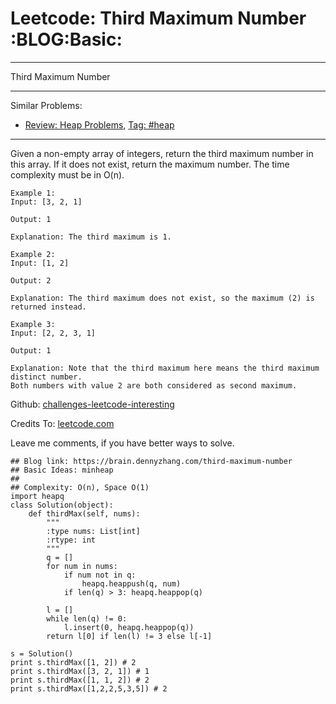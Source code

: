 # Leetcode: Third Maximum Number     :BLOG:Basic:


---

Third Maximum Number  

---

Similar Problems:  
-   [Review: Heap Problems](https://brain.dennyzhang.com/review-heap), [Tag: #heap](https://brain.dennyzhang.com/tag/heap)

---

Given a non-empty array of integers, return the third maximum number in this array. If it does not exist, return the maximum number. The time complexity must be in O(n).  

    Example 1:
    Input: [3, 2, 1]
    
    Output: 1
    
    Explanation: The third maximum is 1.

    Example 2:
    Input: [1, 2]
    
    Output: 2
    
    Explanation: The third maximum does not exist, so the maximum (2) is returned instead.

    Example 3:
    Input: [2, 2, 3, 1]
    
    Output: 1
    
    Explanation: Note that the third maximum here means the third maximum distinct number.
    Both numbers with value 2 are both considered as second maximum.

Github: [challenges-leetcode-interesting](https://github.com/DennyZhang/challenges-leetcode-interesting/tree/master/third-maximum-number)  

Credits To: [leetcode.com](https://leetcode.com/problems/third-maximum-number/description/)  

Leave me comments, if you have better ways to solve.  

    ## Blog link: https://brain.dennyzhang.com/third-maximum-number
    ## Basic Ideas: minheap
    ##
    ## Complexity: O(n), Space O(1)
    import heapq
    class Solution(object):
        def thirdMax(self, nums):
            """
            :type nums: List[int]
            :rtype: int
            """
            q = []
            for num in nums:
                if num not in q:
                    heapq.heappush(q, num)
                if len(q) > 3: heapq.heappop(q)
    
            l = []
            while len(q) != 0:
                l.insert(0, heapq.heappop(q))
            return l[0] if len(l) != 3 else l[-1]
    
    s = Solution()
    print s.thirdMax([1, 2]) # 2
    print s.thirdMax([3, 2, 1]) # 1
    print s.thirdMax([1, 1, 2]) # 2
    print s.thirdMax([1,2,2,5,3,5]) # 2